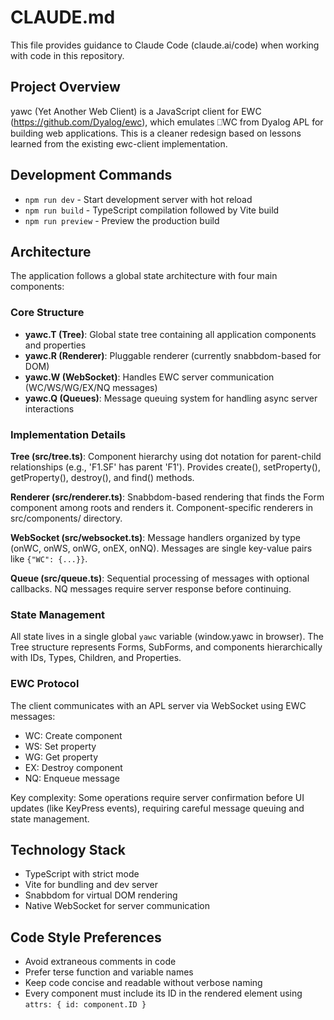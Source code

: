 # CLAUDE.md

This file provides guidance to Claude Code (claude.ai/code) when working with code in this repository.

## Project Overview

yawc (Yet Another Web Client) is a JavaScript client for EWC (https://github.com/Dyalog/ewc), which emulates ⎕WC from Dyalog APL for building web applications. This is a cleaner redesign based on lessons learned from the existing ewc-client implementation.

## Development Commands

- `npm run dev` - Start development server with hot reload
- `npm run build` - TypeScript compilation followed by Vite build
- `npm run preview` - Preview the production build

## Architecture

The application follows a global state architecture with four main components:

### Core Structure
- **yawc.T (Tree)**: Global state tree containing all application components and properties
- **yawc.R (Renderer)**: Pluggable renderer (currently snabbdom-based for DOM)
- **yawc.W (WebSocket)**: Handles EWC server communication (WC/WS/WG/EX/NQ messages)
- **yawc.Q (Queues)**: Message queuing system for handling async server interactions

### Implementation Details

**Tree (src/tree.ts)**: Component hierarchy using dot notation for parent-child relationships (e.g., 'F1.SF' has parent 'F1'). Provides create(), setProperty(), getProperty(), destroy(), and find() methods.

**Renderer (src/renderer.ts)**: Snabbdom-based rendering that finds the Form component among roots and renders it. Component-specific renderers in src/components/ directory.

**WebSocket (src/websocket.ts)**: Message handlers organized by type (onWC, onWS, onWG, onEX, onNQ). Messages are single key-value pairs like `{"WC": {...}}`.

**Queue (src/queue.ts)**: Sequential processing of messages with optional callbacks. NQ messages require server response before continuing.

### State Management
All state lives in a single global `yawc` variable (window.yawc in browser). The Tree structure represents Forms, SubForms, and components hierarchically with IDs, Types, Children, and Properties.

### EWC Protocol
The client communicates with an APL server via WebSocket using EWC messages:
- WC: Create component
- WS: Set property
- WG: Get property  
- EX: Destroy component
- NQ: Enqueue message

Key complexity: Some operations require server confirmation before UI updates (like KeyPress events), requiring careful message queuing and state management.

## Technology Stack

- TypeScript with strict mode
- Vite for bundling and dev server
- Snabbdom for virtual DOM rendering
- Native WebSocket for server communication

## Code Style Preferences

- Avoid extraneous comments in code
- Prefer terse function and variable names
- Keep code concise and readable without verbose naming
- Every component must include its ID in the rendered element using `attrs: { id: component.ID }`